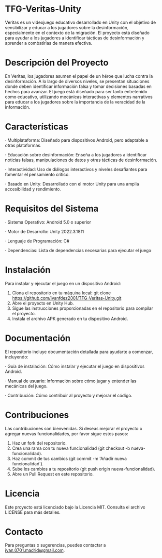 # TFG-Veritas-Unity

Veritas es un videojuego educativo desarrollado en Unity con el objetivo de sensibilizar y educar a los jugadores sobre la desinformación, especialmente en el contexto de la migración. El proyecto está diseñado para ayudar a los jugadores a identificar tácticas de desinformación y aprender a combatirlas de manera efectiva.

# Descripción del Proyecto
En Veritas, los jugadores asumen el papel de un héroe que lucha contra la desinformación. A lo largo de diversos niveles, se presentan situaciones donde deben identificar información falsa y tomar decisiones basadas en hechos para avanzar. El juego está diseñado para ser tanto entretenido como educativo, utilizando mecánicas interactivas y elementos narrativos para educar a los jugadores sobre la importancia de la veracidad de la información.

# Características
· Multiplataforma: Diseñado para dispositivos Android, pero adaptable a otras plataformas.

· Educación sobre desinformación: Enseña a los jugadores a identificar noticias falsas, manipulaciones de datos y otras tácticas de desinformación.

· Interactividad: Uso de diálogos interactivos y niveles desafiantes para fomentar el pensamiento crítico.

· Basado en Unity: Desarrollado con el motor Unity para una amplia accesibilidad y rendimiento.
# Requisitos del Sistema
· Sistema Operativo: Android 5.0 o superior

· Motor de Desarrollo: Unity 2022.3.18f1

· Lenguaje de Programación: C#

· Dependencias: Lista de dependencias necesarias para ejecutar el juego

# Instalación
Para instalar y ejecutar el juego en un dispositivo Android:

 1. Clona el repositorio en tu máquina local:
git clone https://github.com/ivanfdez2001/TFG-Veritas-Unity.git
 2. Abre el proyecto en Unity Hub.
 3. Sigue las instrucciones proporcionadas en el repositorio para compilar el proyecto.
 4. Instala el archivo APK generado en tu dispositivo Android.
# Documentación
El repositorio incluye documentación detallada para ayudarte a comenzar, incluyendo:

· Guía de instalación: Cómo instalar y ejecutar el juego en dispositivos Android.

· Manual de usuario: Información sobre cómo jugar y entender las mecánicas del juego.

· Contribución: Cómo contribuir al proyecto y mejorar el código.
# Contribuciones
Las contribuciones son bienvenidas. Si deseas mejorar el proyecto o agregar nuevas funcionalidades, por favor sigue estos pasos:

 1. Haz un fork del repositorio.
 2. Crea una rama con tu nueva funcionalidad (git checkout -b nueva-funcionalidad).
 3. Haz commit de tus cambios (git commit -m 'Añadir nueva funcionalidad').
 4. Sube los cambios a tu repositorio (git push origin nueva-funcionalidad).
 5. Abre un Pull Request en este repositorio.
# Licencia
Este proyecto está licenciado bajo la Licencia MIT. Consulta el archivo LICENSE para más detalles.

# Contacto
Para preguntas o sugerencias, puedes contactar a ivan.0701.madrid@gmail.com.
